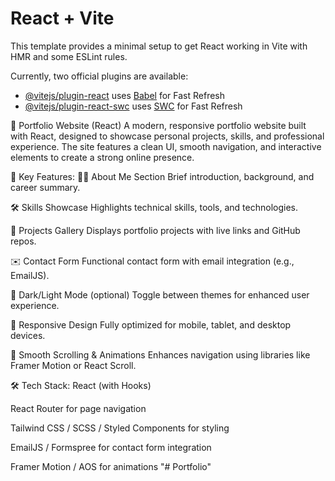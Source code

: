 # React + Vite

This template provides a minimal setup to get React working in Vite with HMR and some ESLint rules.

Currently, two official plugins are available:

- [@vitejs/plugin-react](https://github.com/vitejs/vite-plugin-react/blob/main/packages/plugin-react/README.md) uses [Babel](https://babeljs.io/) for Fast Refresh
- [@vitejs/plugin-react-swc](https://github.com/vitejs/vite-plugin-react-swc) uses [SWC](https://swc.rs/) for Fast Refresh

💼 Portfolio Website (React)
A modern, responsive portfolio website built with React, designed to showcase personal projects, skills, and professional experience. The site features a clean UI, smooth navigation, and interactive elements to create a strong online presence.

🌟 Key Features:
🧑‍💻 About Me Section
Brief introduction, background, and career summary.

🛠️ Skills Showcase
Highlights technical skills, tools, and technologies.

📁 Projects Gallery
Displays portfolio projects with live links and GitHub repos.

✉️ Contact Form
Functional contact form with email integration (e.g., EmailJS).

🌙 Dark/Light Mode (optional)
Toggle between themes for enhanced user experience.

📱 Responsive Design
Fully optimized for mobile, tablet, and desktop devices.

🚀 Smooth Scrolling & Animations
Enhances navigation using libraries like Framer Motion or React Scroll.

🛠️ Tech Stack:
React (with Hooks)

React Router for page navigation

Tailwind CSS / SCSS / Styled Components for styling

EmailJS / Formspree for contact form integration

Framer Motion / AOS for animations
"# Portfolio" 
